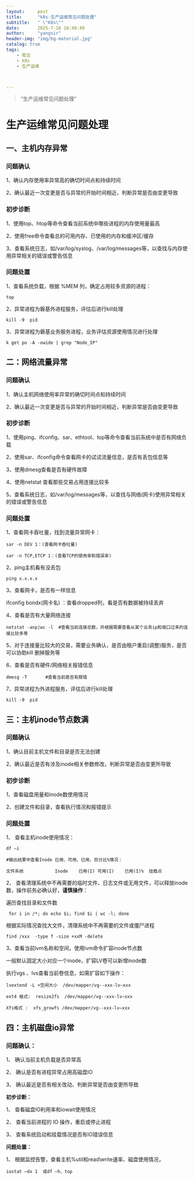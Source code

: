 ```yaml
---
layout:     post
title:      "k8s-生产运维常见问题处理"
subtitle:   " \"K8s\""
date:       2025-7-16 16:48:49
author:     "yangsir"
header-img: "img/bg-material.jpg"
catalog: true
tags:
    - 笔记
    - k8s
    - 生产运维



---
```


> “生产运维常见问题处理”


<p id = "build"></p>

# 生产运维常见问题处理



## 一、主机内存异常

### 问题确认

1、确认内存使用率异常高的确切时间点和持续时间

2、确认最近一次变更是否与异常的开始时间相近，判断异常是否由变更导致

### 初步诊断

1、使用top、htop等命令查看当前系统中哪些进程的内存使用量最高

2、使用free命令查看总的可用内存、已使用的内存和缓冲区/缓存

3、查看系统日志，如/var/log/syslog、/var/log/messages等，以查找与内存使用异常相关的错误或警告信息

### 问题处置

1、查看系统负载，根据 %MEM 列，确定占用较多资源的进程：

```shell
top
```

2、异常进程为磐基外进程服务，评估后进行kill处理

```shell
kill -9  pid
```

3、异常进程为磐基业务服务进程，业务评估资源使用情况进行处理

```shell
k get po -A -owide | grep "Node_IP"
```

## 二：网络流量异常

### 问题确认

1、确认主机网络使用率异常的确切时间点和持续时间

2、确认最近一次变更是否与异常的开始时间相近，判断异常是否由变更导致

### 初步诊断

1、使用ping、ifconfig、sar、ethtool、top等命令查看当前系统中是否有网络负载

2、使用sar、ifconfig命令查看网卡的试试流量信息，是否有丢包信息等

3、使用dmesg查看是否有硬件故障

4、使用netstat 查看那些交易占用连接比较多

5、查看系统日志，如/var/log/messages等，以查找与网络(网卡)使用异常相关的错误或警告信息

### 问题处置

1、查看网卡吞吐量，找到流量异常网卡：

```
sar -n DEV 1：(查看网卡吞吐量)

sar -n TCP,ETCP 1：(查看TCP的使用率和错误率)
```

2、ping主机看有没丢包

```
ping x.x.x.x
```

3、查看网卡，是否有一样信息

ifconfig bondx(网卡名) ：查看dropped列，看是否有数据被持续丢弃

4、查看是否有大量网络连接

```shell
netstat -anp|wc -l  #查看当前连接总数，并根据需要查看从某个业务ip和端口过来的连接比较多等
```

5、对于连接量比较大的交易，需要业务确认，是否由租户重启(调整)服务，是否可以协助kill 删掉服务等

6、查看是否有硬件/网络相关报错信息

```shell
dmesg -T       #查看当前是否有报错
```

7、异常进程为外进程服务，评估后进行kill处理

```
kill -9  pid
```

## 三：主机inode节点数满

### 问题确认

1、确认目前主机文件和目录是否无法创建

2、确认最近是否有涉及inode相关参数修改，判断异常是否由变更所导致

### 初步诊断

1、查看磁盘用量和inode数使用情况

2、创建文件和目录，查看执行情况和报错提示

### 问题处置

1、 查看主机inode使用情况：

```shell
df –i

#输出结果中查看Inode 已用、可用、已用、百分比%情况：

文件系统            Inode    已用(I) 可用(I)    已用(I)%  挂载点
```

2、 查看清理系统中不再需要的临时文件、日志文件或无用文件，可以释放inode数，操作前务必确认好，**谨慎操作**：

遍历查找目录和文件数 

```
 for i in /*; do echo $i; find $i | wc -l; done 
```

根据实际情况查找大文件，清理系统中不再需要的文件或僵尸进程

```
find /xxx  -type f -size +xxM -delete
```

3、查看当前lvm名称和空间，使用lvm命令扩容inode节点数

一般默认固定大小对应一个inode，扩容LV卷可以新增inode数

执行vgs  、lvs查看当前卷信息，如需扩容如下操作：

```shell
lvextend -L +空闲大小  /dev/mapper/vg--xxx-lv—xxx

ext4 格式:  resize2fs  /dev/mapper/vg--xxx-lv—xxx

Xfs格式 :  xfs_growfs /dev/mapper/vg--xxx-lv—xxx
```

## 四：主机磁盘io异常

### 问题确认：

1、 确认当前主机负载是否异常高

2、 确认是否有进程异常占用高磁盘IO

3、 确认最近是否有相关改动、判断异常是否由变更所导致

**初步诊断：**

1、 查看磁盘IO利用率和iowait使用情况

2、 查看当前进程的 IO 操作，重启或停止进程

3、 查看系统启动和挂载情况是否有IO错误信息

**问题处置：**

1、 根据监控告警，查看主机%util和read\write速率、磁盘使用情况，

```
iostat –dx 1  或df –h、top
```

